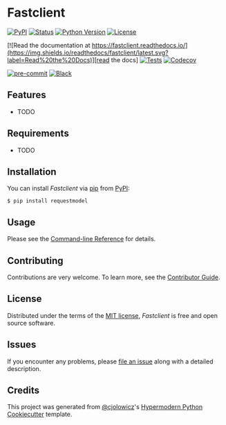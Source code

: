 # Fastclient

[![PyPI](https://img.shields.io/pypi/v/requestmodel.svg)][pypi status]
[![Status](https://img.shields.io/pypi/status/requestmodel.svg)][pypi status]
[![Python Version](https://img.shields.io/pypi/pyversions/requestmodel)][pypi status]
[![License](https://img.shields.io/pypi/l/requestmodel)][license]

[![Read the documentation at https://fastclient.readthedocs.io/](https://img.shields.io/readthedocs/fastclient/latest.svg?label=Read%20the%20Docs)][read the docs]
[![Tests](https://github.com/foarsitter/fastclient/workflows/Tests/badge.svg)][tests]
[![Codecov](https://codecov.io/gh/foarsitter/fastclient/branch/main/graph/badge.svg)][codecov]

[![pre-commit](https://img.shields.io/badge/pre--commit-enabled-brightgreen?logo=pre-commit&logoColor=white)][pre-commit]
[![Black](https://img.shields.io/badge/code%20style-black-000000.svg)][black]

[pypi status]: https://pypi.org/project/requestmodel/
[read the docs]: https://fastclient.readthedocs.io/
[tests]: https://github.com/foarsitter/fastclient/actions?workflow=Tests
[codecov]: https://app.codecov.io/gh/foarsitter/fastclient
[pre-commit]: https://github.com/pre-commit/pre-commit
[black]: https://github.com/psf/black

## Features

- TODO

## Requirements

- TODO

## Installation

You can install _Fastclient_ via [pip] from [PyPI]:

```console
$ pip install requestmodel
```

## Usage

Please see the [Command-line Reference] for details.

## Contributing

Contributions are very welcome.
To learn more, see the [Contributor Guide].

## License

Distributed under the terms of the [MIT license][license],
_Fastclient_ is free and open source software.

## Issues

If you encounter any problems,
please [file an issue] along with a detailed description.

## Credits

This project was generated from [@cjolowicz]'s [Hypermodern Python Cookiecutter] template.

[@cjolowicz]: https://github.com/cjolowicz
[pypi]: https://pypi.org/
[hypermodern python cookiecutter]: https://github.com/cjolowicz/cookiecutter-hypermodern-python
[file an issue]: https://github.com/foarsitter/fastclient/issues
[pip]: https://pip.pypa.io/

<!-- github-only -->

[license]: https://github.com/foarsitter/fastclient/blob/main/LICENSE
[contributor guide]: https://github.com/foarsitter/fastclient/blob/main/CONTRIBUTING.md
[command-line reference]: https://fastclient.readthedocs.io/en/latest/usage.html
